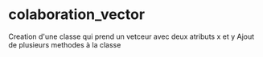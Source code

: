 # colaboration_vector
Creation d'une classe qui prend un vetceur avec deux atributs x et y
Ajout de plusieurs methodes à la classe
